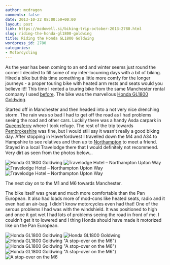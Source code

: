 ```yaml
---
author: mcdragon
comments: false
date: 2013-10-22 08:00:50+00:00
layout: post
link: https://mcdowell.si/biking-trip-october-2013-2780.html
slug: riding-the-honda-gl1800-goldwing
title: Riding the Honda GL1800 Goldwing
wordpress_id: 2780
categories:
- Motorcycling
---
```


As the year has been coming to an end and winter seems just round the corner I decided to fill some of my inter-locuming days with a bit of biking. Hired a bike but this time something a little more comfy for the longer journeys - a proper touring bike with heated arm rests and seats would you believe it!! This time I rented a touring bike from the same Manchester rental company I used [before](https://mcdowell.si/pre-us-trip-motorcycle-warm-up-2378.html). The bike was the marvellous [Honda GL1800 Goldwing](http://en.wikipedia.org/wiki/Honda_Gold_Wing).

Started off in Manchester and then headed into a not very nice drenching storm. The rain was so bad I had to get off the road as I had problems seeing the road and other cars. Luckily there was a handy Asda carpark in [Queensferry](http://en.wikipedia.org/wiki/Queensferry,_Flintshire) where I took refuge. The rest of the trip towards [Pembrokeshire](http://en.wikipedia.org/wiki/Pembrokeshire) was fine, but I would still say it wasn't really a good biking day. After stopping in Haverfordwest I travelled down the M4 and A34 to Hampshire to see relatives and then up to [Northampton](http://en.wikipedia.org/wiki/Northampton) to meet a friend. Stayed in a local Travelodge there that I would definitely not recommend. Very dirt as seen from the photos below...

![Honda GL1800 Goldwing](https://img.mcdowell.si/2013/10/IMG_2557-1.jpg "Honda GL1800 Goldwing")
![](https://img.mcdowell.si/2013/10/2013-10-19-12.17.41-1.jpg "Travelodge Hotel – Northampton Upton Way")
![](https://img.mcdowell.si/2013/10/2013-10-19-12.17.45-1.jpg "Travelodge Hotel – Northampton Upton Way")
![](https://img.mcdowell.si/2013/10/2013-10-19-12.17.54-1.jpg "Travelodge Hotel – Northampton Upton Way")

The next day on to the M1 and M6 towards Manchester.

The bike itself was great and much more comfortable than the Pan European. It also had loads more of mod-cons like heated seats, radio and it even had an air-bag. I didn't know motorcycles even had that! One of the serous problems I had was with the windshield. It was positioned to high and once it got wet I had lots of problems seeing the road in front of me. I couldn't get it to lowered and I thing Honda should have made it motorized like on the Pan European.


![](https://img.mcdowell.si/2013/10/IMG_2559-1.jpg "Honda GL1800 Goldwing")
![](https://img.mcdowell.si/2013/10/IMG_2558-1.jpg "Honda GL1800 Goldwing")
![](https://img.mcdowell.si/2013/10/IMG_2557-1.jpg "Honda GL1800 Goldwing") "A stop-over on the M6")
![](https://img.mcdowell.si/2013/10/IMG_2556-1.jpg "Honda GL1800 Goldwing") "A stop-over on the M6")
![](https://img.mcdowell.si/2013/10/IMG_2555-1.jpg "Honda GL1800 Goldwing") "A stop-over on the M6")
![](https://img.mcdowell.si/2013/10/2013-10-20-10.24.25-1.jpg "A stop-over on the M6")
